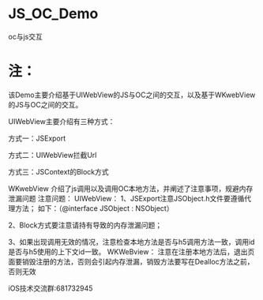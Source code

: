 # JS_OC_Demo
oc与js交互
# 注：
该Demo主要介绍基于UIWebView的JS与OC之间的交互，以及基于WKwebView的JS与OC之间的交互。

UIWebView主要介绍有三种方式：

方式一：JSExport

方式二：UIWebView拦截Url

方式三：JSContext的Block方式

WKwebView 介绍了js调用以及调用OC本地方法，并阐述了注意事项，规避内存泄漏问题
注意问题：
UIWebView：
1、JSExport注意JSObject.h文件要遵循代理方法；
如下：（@interface JSObject : NSObject<JSObjcDelegate>）

2、Block方式要注意请持有导致的内存泄漏问题；

3、如果出现调用无效的情况，注意检查本地方法是否与h5调用方法一致，调用id是否与h5使用的上下文id一致。
WKWeBview：
注意在注册本地方法后，退出页面要销毁注册的方法，否则会引起内存泄漏，销毁方法要写在Dealloc方法之前，否则无效

iOS技术交流群:681732945
